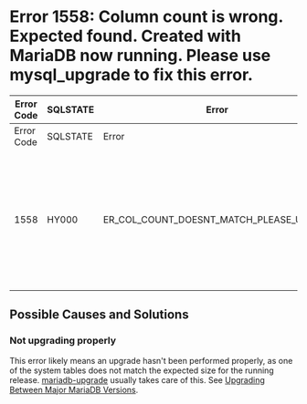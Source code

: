 
# Error 1558: Column count is wrong. Expected found. Created with MariaDB now running. Please use mysql_upgrade to fix this error.


| Error Code | SQLSTATE | Error | Description |
| --- | --- | --- | --- |
| Error Code | SQLSTATE | Error | Description |
| 1558 | HY000 | ER_COL_COUNT_DOESNT_MATCH_PLEASE_UPDATE | Column count of mysql.%s is wrong. Expected %d, found %d. Created with MariaDB %d, now running %d. Please use mysql_upgrade to fix this error. |




## Possible Causes and Solutions


### Not upgrading properly


This error likely means an upgrade hasn't been performed properly, as one of the system tables does not match the expected size for the running release. [mariadb-upgrade](../../../../../clients-and-utilities/mariadb-upgrade.md) usually takes care of this. See [Upgrading Between Major MariaDB Versions](../../../../../server-management/getting-installing-and-upgrading-mariadb/upgrading/upgrading-between-major-mariadb-versions.md).


